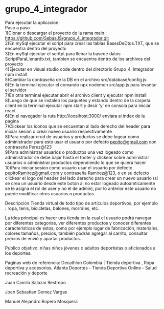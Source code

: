 # grupo_4_integrador
Para ejecutar la aplicacion:  
Paso a paso  
1)Clonar o descargar el proyecto de la rama main : https://github.com/SebasJS/grupo_4_integrador.git  
2)En mySql ejecutar el script para crear las tablas BasesDeDtos.TXT, que se encuentra dentro del proyecto  
3)En mySql ejecutar el scritpt para llenar la basede datos ScriptParaLlenardb.txt, tambien se encuentra dentro de los archivos del proyecto  
4)Ejecutar en visual studio code dentro del directorio Grupo_4_Integrador npm install  
5)Cambiar la contraseña de la DB en el archivo src/database/config.js  
6)En la terminal ejecutar el comando npx nodemon src/app.js para levantar el servidor  
7)En otra terminal ejecutar abrir el archivo client y ejecutar npm install  
8)Luego de que se instalen los paquetes y estando dentro de la carpeta client en la terminal ejecutar npm start y decir 'y' en consola para iniciar react  
6)En el navegador la ruta http://localhost:3000/ enviara al index de la pagina  
7)Clickear los iconos que se encuentan al lado derecho del header para iniciar sesion o crear nuevo usuario respectivamente  
8)Para realizar crud de usuarios y productos se debe logear como administrador para esto usar el usuario por defecto pepito@gmail.com con contraseña Perez@123  
9)Para administrar usuarios o productos una vez logeado como administrador se debe bajar hasta el footer y clickear sobre administrar usuarios o administrar productos dependiendo lo que se quiera hacer  
10)Para iniciar sesion como usuario usar el usuario por defecto pepitoRamirez@gmail.com y contraseña Ramirez@123, o en su defecto clickear el logo del header del lado derecho para crear un nuevo usuario (si se crea un usuario desde este boton al no estar logeado autoamticamente se le asigna el rol de user y no el de admin), por lo anterior este usuario no puede modificar otros usuarios o productos.  


Descripción
Tienda virtual de todo tipo de artículos deportivos, por ejemplo : ropa, tenis, bicicletas, balones, morrales, etc.

La idea principal es hacer una tienda en la cual el usuario podrá navegar por diferentes categorías, ver diferentes productos y conocer diferentes características de estos, como por ejemplo lugar de fabricación, materiales, colores tamaños, precios, también podrán agregar al carrito, consultar precios de envió y apartar productos.

Publico objetivo: niñas niños jóvenes o adultos deportistas o aficionados a los deportes.

Paginas web de referencia:
Decathlon Colombia | Tienda deportiva , Ropa deportiva y accesorios. 
Atlanta Deportes - Tienda Deportiva Online - Salud recreación y deporte 

Juan Camilo Salazar Restrepo

Joan Sebastian Gomez Vargas

Manuel Alejandro Ropero Mosquera
